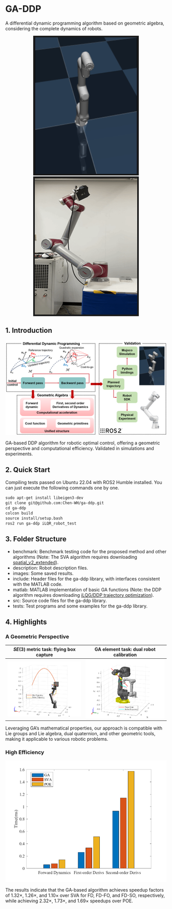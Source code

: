 # GA-DDP

A differential dynamic programming algorithm based on geometric algebra, considering the complete dynamics of robots.

<p align = "center">
<img src="./images/simulation.gif" width = "320" height = "426" border="5" />
<img src="./images/experiment.gif" width = "320" height = "426" border="5" />
</p>


## 1. Introduction

![structure](./images/structure.png)

GA-based DDP algorithm for robotic optimal control, offering a geometric perspective and computational efficiency. Validated in simulations and experiments.

## 2. Quick Start

Compiling tests passed on Ubuntu 22.04 with ROS2 Humble installed. You can just execute the following commands one by one.

```shell
sudo apt-get install libeigen3-dev
git clone git@github.com:Chen-WH/ga-ddp.git
cd ga-ddp
colcon build
source install/setup.bash
ros2 run ga-ddp iLQR_robot_test
```

## 3. Folder Structure

- benchmark: Benchmark testing code for the proposed method and other algorithms (Note: The SVA algorithm requires downloading [spatial_v2_extended](https://github.com/ROAM-Lab-ND/spatial_v2_extended)).
- description: Robot description files.
- images: Some saved results.
- include: Header files for the ga-ddp library, with interfaces consistent with the MATLAB code.
- matlab: MATLAB implementation of basic GA functions (Note: the DDP algorithm requires downloading [iLQG/DDP trajectory optimization](https://ww2.mathworks.cn/matlabcentral/fileexchange/52069-ilqg-ddp-trajectory-optimization)).
- src: Source code files for the ga-ddp library.
- tests: Test programs and some examples for the ga-ddp library.

## 4. Highlights

### A Geometric Perspective

| $SE(3)$ metric task: flying box capture | GA element task: dual robot calibration |
| :---------: | :---------: |
| ![Image](./images/box-robot-viz.png)    | ![Image](./images/dual-robot-viz.png)      |

Leveraging GA’s mathematical properties, our approach is compatible with Lie groups and Lie algebra, dual quaternion, and other geometric tools, making it applicable to various robotic problems.

### High Efficiency

![benchmark](./images/benchmark.png)

The results indicate that the GA-based algorithm achieves speedup factors of 1.32×, 1.26×, and 1.10× over SVA for FD, FD-FO, and FD-SO, respectively, while achieving 2.32×, 1.73×, and 1.69× speedups over POE.
